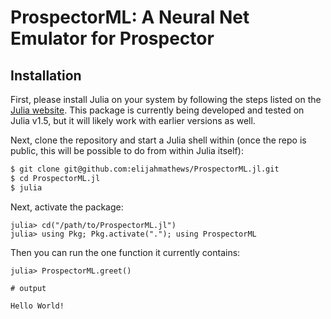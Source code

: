 # ProspectorML: A Neural Net Emulator for Prospector

## Installation

First, please install Julia on your system by following the steps listed on the [Julia website](https://julialang.org/downloads/). This package is currently being developed and tested on Julia v1.5, but it will likely work with earlier versions as well.

Next, clone the repository and start a Julia shell within (once the repo is public, this will be possible to do from within Julia itself):

```bash
$ git clone git@github.com:elijahmathews/ProspectorML.jl.git
$ cd ProspectorML.jl
$ julia
```

Next, activate the package:
```jldoctest greet
julia> cd("/path/to/ProspectorML.jl")
julia> using Pkg; Pkg.activate("."); using ProspectorML
```

Then you can run the one function it currently contains:
```jldoctest greet
julia> ProspectorML.greet()

# output

Hello World!
```
